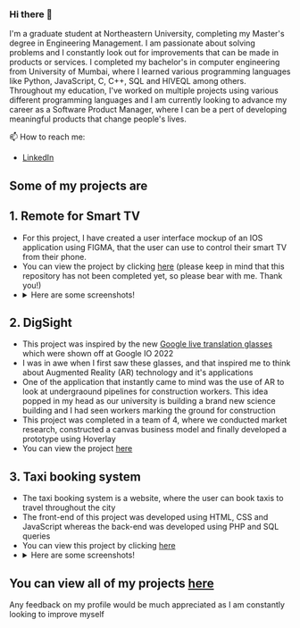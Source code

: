 
### Hi there 👋

<!--
**KalpakGaonkar/KalpakGaonkar** is a ✨ _special_ ✨ repository because its `README.md` (this file) appears on your GitHub profile.

Here are some ideas to get you started:

- 🔭 I’m currently working on ...
- 🌱 I’m currently learning ...
- 👯 I’m looking to collaborate on ...
- 🤔 I’m looking for help with ...
- 💬 Ask me about ...
- 📫 How to reach me: ...
- 😄 Pronouns: ...
- ⚡ Fun fact: ...
-->


I'm a graduate student at Northeastern University, completing my Master's degree in Engineering Management. I am passionate about solving problems and I constantly look out for improvements that can be made in products or services. I completed my bachelor's in computer engineering from University of Mumbai, where I learned various programming languages like Python, JavaScript, C, C++, SQL and HIVEQL among others. Throughout my education, I've worked on multiple projects using various different programming languages and I am currently looking to advance my career as a Software Product Manager, where I can be a pert of developing meaningful products that change people's lives.

📫 How to reach me: 
- [LinkedIn](https://www.linkedin.com/in/kalpakgaonkar/)

## Some of my projects are

## 1. Remote for Smart TV
- For this project, I have created a user interface mockup of an IOS application using FIGMA, that the user can use to control their smart TV from their phone. 
- You can view the project by clicking [here](https://github.com/KalpakGaonkar/Remote-App-for-Smart-TV) (please keep in mind that this repository has not been completed yet, so please bear with me. Thank you!)
- <details>
  <summary>Here are some screenshots!</summary>
  <img src="https://github.com/KalpakGaonkar/Remote-App-for-Smart-TV/blob/main/Screenshots/Home_Screen.png" name="Home Screen" height=500>
  &nbsp&nbsp&nbsp&nbsp
  <img src="https://github.com/KalpakGaonkar/Remote-App-for-Smart-TV/blob/main/Screenshots/Selecting_TVS.png" name="Selecting TVs" height=500>
  &nbsp&nbsp&nbsp&nbsp
  <img src="https://github.com/KalpakGaonkar/Remote-App-for-Smart-TV/blob/main/Screenshots/Main_Screen.png" name="Main Screen" height=500>
</details>

## 2. DigSight
- This project was inspired by the new [Google live translation glasses](https://www.youtube.com/watch?v=lj0bFX9HXeE) which were shown off at Google IO 2022
- I was in awe when I first saw these glasses, and that inspired me to think about Augmented Reality (AR) technology and it's applications
- One of the application that instantly came to mind was the use of AR to look at undergraound pipelines for construction workers. This idea popped in my head as our university is building a brand new science building and I had seen workers marking the ground for construction
- This project was completed in a team of 4, where we conducted market research, constructed a canvas business model and finally developed a prototype using Hoverlay
- You can view the project [here](https://github.com/KalpakGaonkar/DigSight)

## 3. Taxi booking system
- The taxi booking system is a website, where the user can book taxis to travel throughout the city
- The front-end of this project was developed using HTML, CSS and JavaScript whereas the back-end was developed using PHP and SQL queries
- You can view this project by clicking [here](https://github.com/KalpakGaonkar/Taxi-Booking-System)
- <details>
  <summary>Here are some screenshots!</summary>
  <img src="https://github.com/KalpakGaonkar/Taxi-Booking-System/blob/master/website_images/Login.png" name="Home Screen" height=500>
  &nbsp&nbsp&nbsp&nbsp
  <img src="https://github.com/KalpakGaonkar/Taxi-Booking-System/blob/master/website_images/Signup.png" name="Selecting TVs" height=500>
  &nbsp&nbsp&nbsp&nbsp
  <img src="https://github.com/KalpakGaonkar/Taxi-Booking-System/blob/master/website_images/User_booking.png" name="Main Screen" height=500>
</details>

## You can view all of my projects [here](https://github.com/KalpakGaonkar?tab=repositories)

Any feedback on my profile would be much appreciated as I am constantly looking to improve myself
